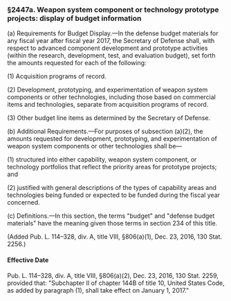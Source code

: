 ### §2447a. Weapon system component or technology prototype projects: display of budget information ###

(a) Requirements for Budget Display.—In the defense budget materials for any fiscal year after fiscal year 2017, the Secretary of Defense shall, with respect to advanced component development and prototype activities (within the research, development, test, and evaluation budget), set forth the amounts requested for each of the following:

(1) Acquisition programs of record.

(2) Development, prototyping, and experimentation of weapon system components or other technologies, including those based on commercial items and technologies, separate from acquisition programs of record.

(3) Other budget line items as determined by the Secretary of Defense.

(b) Additional Requirements.—For purposes of subsection (a)(2), the amounts requested for development, prototyping, and experimentation of weapon system components or other technologies shall be—

(1) structured into either capability, weapon system component, or technology portfolios that reflect the priority areas for prototype projects; and

(2) justified with general descriptions of the types of capability areas and technologies being funded or expected to be funded during the fiscal year concerned.

(c) Definitions.—In this section, the terms "budget" and "defense budget materials" have the meaning given those terms in section 234 of this title.

(Added Pub. L. 114–328, div. A, title VIII, §806(a)(1), Dec. 23, 2016, 130 Stat. 2256.)

#### Effective Date ####

Pub. L. 114–328, div. A, title VIII, §806(a)(2), Dec. 23, 2016, 130 Stat. 2259, provided that: "Subchapter II of chapter 144B of title 10, United States Code, as added by paragraph (1), shall take effect on January 1, 2017."